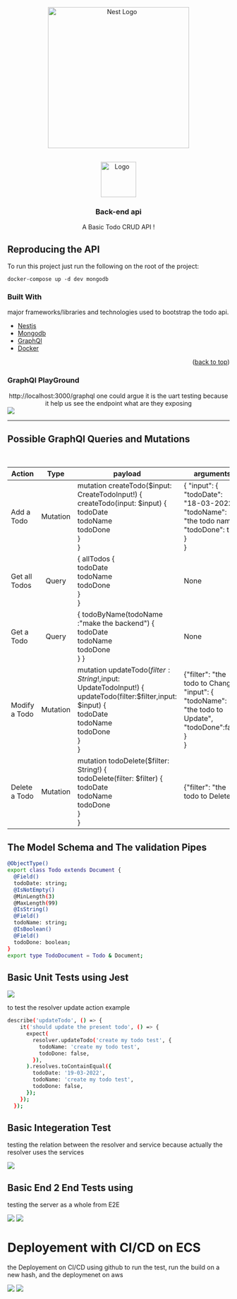 <p align="center">
  <a href="http://nestjs.com/" target="blank"><img src="https://nestjs.com/img/logo_text.svg" width="320" alt="Nest Logo" /></a>
</p>
<div id="top"></div>
<!-- PROJECT LOGO -->
<br />
<div align="center">
  <a href="https://github.com/aminfelah">
    <img src="https://media.discordapp.net/attachments/878701501239947314/954837195854868500/logo.png" alt="Logo" width="80" height="80">
  </a>

  <h3 align="center">Back-end api</h3>

  <p align="center">
    A Basic Todo CRUD API !
</div>

## Reproducing the API

To run this project just run the following on the root of the project:

``` console
docker-compose up -d dev mongodb
```
### Built With

major frameworks/libraries and technologies used to bootstrap the todo api.

* [Nestjs](https://nestjs.com/)
* [Mongodb](https://www.mongodb.com/)
* [GraphQl](https://graphql.org/)
* [Docker](https://www.docker.com/)

<p align="right">(<a href="#top">back to top</a>)</p>

### GraphQl PlayGround
<div align="center">
http://localhost:3000/graphql
  one could argue it is the uart testing because it help us see the endpoint what are they exposing
</div>
   <img src="https://media.discordapp.net/attachments/878701501239947314/954837667328196618/unknown.png?width=1249&height=612"  >
   <hr />
   
## Possible GraphQl Queries and Mutations 

  <br />


| Action        | Type           | payload | arguments |
| ------------- |:-------------:| ------------------ | ---------- |
|  Add a Todo | Mutation |mutation createTodo($input: CreateTodoInput!) { <br />  createTodo(input: $input) { todoDate  <br /> todoName <br />   todoDone <br />  } <br /> } <br /> | { "input": { <br /> "todoDate": "18-03-2022", <br /> "todoName": "the todo name", <br />  "todoDone": true <br />  } <br /> } |
| Get all Todos | Query | {  allTodos { <br />  todoDate <br />  todoName <br />  todoDone <br /> } <br /> } | None |
| Get a Todo  | Query | {  todoByName(todoName :"make the backend") {  <br /> todoDate  <br /> todoName  <br />  todoDone  <br />  } }| None |
| Modify a Todo   | Mutation | mutation updateTodo($filter:String!,$input: UpdateTodoInput!) { <br /> updateTodo(filter:$filter,input: $input) { <br />  todoDate <br />  todoName <br />  todoDone <br /> } <br /> } | {"filter": "the todo to Change",  <br /> "input": {  <br />  "todoName": "the todo to Update",  <br /> "todoDone":false  <br /> }  <br /> }  <br /> |
| Delete a Todo | Mutation | mutation todoDelete($filter: String!) {  <br /> todoDelete(filter: $filter) {  <br />  todoDate  <br />  todoName <br /> todoDone  <br /> }  <br />} | {"filter": "the todo to Delete"} |


## The Model Schema and The validation Pipes 


``` sh
@ObjectType()
export class Todo extends Document {
  @Field()
  todoDate: string;
  @IsNotEmpty()
  @MinLength(3)
  @MaxLength(99)
  @IsString()
  @Field()
  todoName: string;
  @IsBoolean()
  @Field()
  todoDone: boolean;
}
export type TodoDocument = Todo & Document;
```

## Basic Unit Tests using Jest 

 <img src="https://jestjs.io/fr/img/opengraph.png"  >
 
to test the resolver update action example
``` sh
describe('updateTodo', () => {
    it('should update the present todo', () => {
      expect(
        resolver.updateTodo('create my todo test', {
          todoName: 'create my todo test',
          todoDone: false,
        }),
      ).resolves.toContainEqual({
        todoDate: '19-03-2022',
        todoName: 'create my todo test',
        todoDone: false,
      });
    });
  });
```
 
 ## Basic Integeration Test 
 
 testing the relation between the resolver and service because actually the resolver uses the services
 
 <img src="https://media.discordapp.net/attachments/878701501239947314/983848992972636231/unknown.png"  >
 
 ## Basic End 2 End Tests using 
 
 testing the server as a whole from E2E
 
 <img src="https://media.discordapp.net/attachments/878701501239947314/983846123770884156/unknown.png"  >
 <img src="https://media.discordapp.net/attachments/878701501239947314/983846262753329182/unknown.png"  >
 
 # Deployement with CI/CD on ECS 
 
 the Deployement on CI/CD using github to run the test, run the build on a new hash, and the deploymenet on aws 
 
 <img src="https://media.discordapp.net/attachments/878701501239947314/983850390816718888/unknown.png"  >
 
 <img src="https://media.discordapp.net/attachments/878701501239947314/983851232085049364/unknown.png"  >
